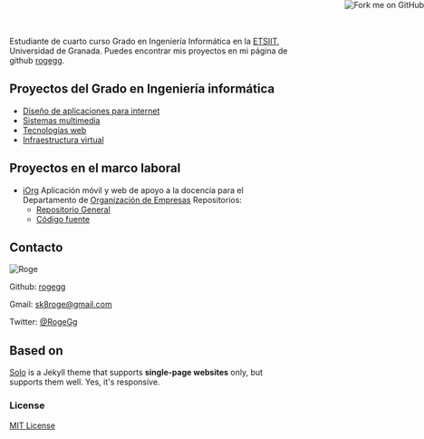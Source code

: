 

Estudiante de cuarto curso Grado en Ingeniería Informática en la [ETSIIT](http://etsiit.ugr.es/), Universidad de Granada.
Puedes encontrar mis proyectos en mi página de github [rogegg](http://github.com/rogegg).

## Proyectos del Grado en Ingeniería informática

* [Diseño de aplicaciones para internet](https://github.com/rogegg/desarrolloAplicacionesInternet)
* [Sistemas multimedia](https://github.com/rogegg/Sistemas_Multimedia)
* [Tecnologías web](https://github.com/rogegg/Tecnologias_Web)
* [Infraestructura virtual](https://github.com/rogegg/IV-GII-13-14)

## Proyectos en el marco laboral
* [iOrg](http://org-empresas.rhcloud.com/)
  Aplicación móvil y web de apoyo a la docencia para el Departamento de [Organización de Empresas](http://organizacionempresas.ugr.es/)
  Repositorios:
   - [Repositorio General](https://github.com/rogegg/OrganizacionEmpresas)
   - [Código fuente](https://github.com/rogegg/app-org-empresas)

## Contacto

![Roge](http://rogegg.github.io/rogegg.jpg)

Github: [rogegg](http://github.com/rogegg)

Gmail: [sk8roge@gmail.com](mailto:ggarciaroge@gmail.com)

Twitter: [@RogeGg](https://twitter.com/RogeGg)


## Based on

[Solo](http://chibicode.github.io/solo) is a Jekyll theme that supports **single-page websites** only, but supports them well. Yes, it's responsive.

### License

[MIT License](http://chibicode.mit-license.org/)

<a href="https://github.com/rogegg/rogegg.github.io"><img style="position: absolute; top: 0; right: 0; border: 0;" src="https://s3.amazonaws.com/github/ribbons/forkme_right_darkblue_121621.png" alt="Fork me on GitHub"></a>
